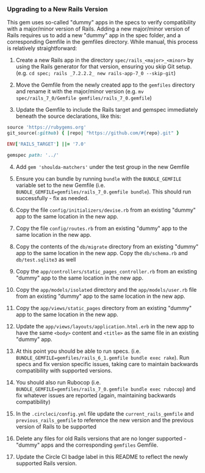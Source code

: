 ### Upgrading to a New Rails Version

This gem uses so-called "dummy" apps in the specs to verify compatibility with a major/minor version of Rails.  Adding a new major/minor version of Rails requires us to add a new "dummy" app in the spec folder, and a corresponding Gemfile in the gemfiles directory.  While manual, this process is relatively straightforward:

1. Create a new Rails app in the directory `spec/rails_<major>_<minor>` by using the Rails generator for that version, ensuring you skip Git setup.  (e.g. `cd spec; rails _7.2.2.2_ new rails-app-7_0 --skip-git`)

2. Move the Gemfile from the newly created app to the `gemfiles` directory and rename it with the major/minor version (e.g. `mv spec/rails_7_0/Gemfile gemfiles/rails_7_0.gemfile`)

3. Update the Gemfile to include the Rails target and gemspec immediately beneath the source declarations, like this:

```ruby
source 'https://rubygems.org'
git_source(:github) { |repo| "https://github.com/#{repo}.git" }

ENV['RAILS_TARGET'] ||= '7.0'

gemspec path: '../'
```

4. Add `gem 'shoulda-matchers'` under the test group in the new Gemfile

5. Ensure you can bundle by running `bundle` with the `BUNDLE_GEMFILE` variable set to the new Gemfile (i.e. `BUNDLE_GEMFILE=gemfiles/rails_7_0.gemfile bundle`).  This should run successfully - fix as needed.

6. Copy the file `config/initializers/devise.rb` from an existing "dummy" app to the same location in the new app.

7. Copy the file `config/routes.rb` from an existing "dummy" app to the same location in the new app.

8. Copy the contents of the `db/migrate` directory from an existing "dummy" app to the same location in the new app.  Copy the `db/schema.rb` and `db/test.sqlite3` as well

9. Copy the `app/controllers/static_pages_controller.rb` from an existing "dummy" app to the same location in the new app.

10. Copy the `app/models/isolated` directory and the `app/models/user.rb` file from an existing "dummy" app to the same location in the new app.

11. Copy the `app/views/static_pages` directory from an existing "dummy" app to the same location in the new app.

12. Update the `app/views/layouts/application.html.erb` in the new app to have the same `<body>` content and `<title>` as the same file in an existing "dummy" app.

13. At this point you should be able to run specs.  (i.e. `BUNDLE_GEMFILE=gemfiles/rails_6_1.gemfile bundle exec rake`).  Run specs and fix version specific issues, taking care to maintain backwards compatibility with supported versions.

14. You should also run Rubocop (i.e. `BUNDLE_GEMFILE=gemfiles/rails_7_0.gemfile bundle exec rubocop`) and fix whatever issues are reported (again, maintaining backwards compatibility)

15. In the `.circleci/config.yml` file update the `current_rails_gemfile` and `previous_rails_gemfile` to reference the new version and the previous version of Rails to be supported

16. Delete any files for old Rails versions that are no longer supported - "dummy" apps and the corresponding `gemfiles` Gemfile.

17. Update the Circle CI badge label in this README to reflect the newly supported Rails version.
